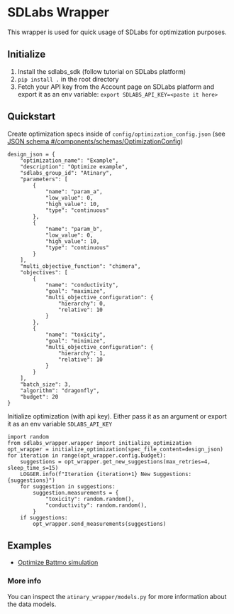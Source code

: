 # SDLabs Wrapper
This wrapper is used for quick usage of SDLabs for optimization purposes.
## Initialize
1. Install the sdlabs_sdk (follow tutorial on SDLabs platform)
2. `pip install .` in the root directory
4. Fetch your API key from the Account page on SDLabs platform and export it as an env variable:
   `export SDLABS_API_KEY=<paste it here>`
## Quickstart
Create optimization specs inside of `config/optimization_config.json` (see [JSON schema #/components/schemas/OptimizationConfig](./sdlabs_wrapper_schema.json#/components/schemas/OptimizationConfig))
```
design_json = {
    "optimization_name": "Example",
    "description": "Optimize example",
    "sdlabs_group_id": "Atinary",
    "parameters": [
        {
            "name": "param_a",
            "low_value": 0,
            "high_value": 10,
            "type": "continuous"
        },
        {
            "name": "param_b",
            "low_value": 0,
            "high_value": 10,
            "type": "continuous"
        }
    ],
    "multi_objective_function": "chimera",
    "objectives": [
        {
            "name": "conductivity",
            "goal": "maximize",
            "multi_objective_configuration": {
                "hierarchy": 0,
                "relative": 10
            }
        },
        {
            "name": "toxicity",
            "goal": "minimize",
            "multi_objective_configuration": {
                "hierarchy": 1,
                "relative": 10
            }
        }
    ],
    "batch_size": 3,
    "algorithm": "dragonfly",
    "budget": 20
}

```
Initialize optimization (with api key). Either pass it as an argument or export it as an env variable  `SDLABS_API_KEY`
```
import random
from sdlabs_wrapper.wrapper import initialize_optimization
opt_wrapper = initialize_optimization(spec_file_content=design_json)
for iteration in range(opt_wrapper.config.budget):
    suggestions = opt_wrapper.get_new_suggestions(max_retries=4, sleep_time_s=15)
    LOGGER.info(f"Iteration {iteration+1} New Suggestions: {suggestions}")
    for suggestion in suggestions:
        suggestion.measurements = {
            "toxicity": random.random(),
            "conductivity": random.random(),
        }
    if suggestions:
        opt_wrapper.send_measurements(suggestions)
```
## Examples
* [Optimize Battmo simulation](./examples/battmo_optimization/optimize_battmo_simulation.ipynb)
### More info
You can inspect the `atinary_wrapper/models.py` for more information about the data models.

